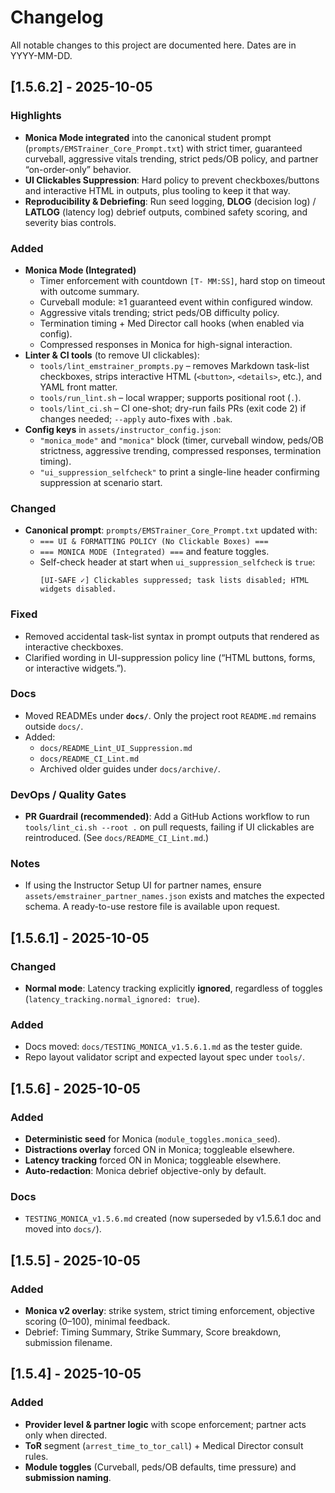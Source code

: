 
# Changelog

All notable changes to this project are documented here. Dates are in YYYY-MM-DD.
## [1.5.6.2] - 2025-10-05

### Highlights
- **Monica Mode integrated** into the canonical student prompt (`prompts/EMSTrainer_Core_Prompt.txt`) with strict timer, guaranteed curveball, aggressive vitals trending, strict peds/OB policy, and partner “on-order-only” behavior.
- **UI Clickables Suppression**: Hard policy to prevent checkboxes/buttons and interactive HTML in outputs, plus tooling to keep it that way.
- **Reproducibility & Debriefing**: Run seed logging, **DLOG** (decision log) / **LATLOG** (latency log) debrief outputs, combined safety scoring, and severity bias controls.

### Added
- **Monica Mode (Integrated)**
  - Timer enforcement with countdown `[T- MM:SS]`, hard stop on timeout with outcome summary.
  - Curveball module: ≥1 guaranteed event within configured window.
  - Aggressive vitals trending; strict peds/OB difficulty policy.
  - Termination timing + Med Director call hooks (when enabled via config).
  - Compressed responses in Monica for high-signal interaction.
- **Linter & CI tools** (to remove UI clickables):
  - `tools/lint_emstrainer_prompts.py` – removes Markdown task-list checkboxes, strips interactive HTML (`<button>`, `<details>`, etc.), and YAML front matter.
  - `tools/run_lint.sh` – local wrapper; supports positional root (`.`).
  - `tools/lint_ci.sh` – CI one-shot; dry-run fails PRs (exit code 2) if changes needed; `--apply` auto-fixes with `.bak`.
- **Config keys** in `assets/instructor_config.json`:
  - `"monica_mode"` and `"monica"` block (timer, curveball window, peds/OB strictness, aggressive trending, compressed responses, termination timing).
  - `"ui_suppression_selfcheck"` to print a single-line header confirming suppression at scenario start.

### Changed
- **Canonical prompt**: `prompts/EMSTrainer_Core_Prompt.txt` updated with:
  - `=== UI & FORMATTING POLICY (No Clickable Boxes) ===`
  - `=== MONICA MODE (Integrated) ===` and feature toggles.
  - Self-check header at start when `ui_suppression_selfcheck` is `true`:
    ```
    [UI-SAFE ✓] Clickables suppressed; task lists disabled; HTML widgets disabled.
    ```

### Fixed
- Removed accidental task-list syntax in prompt outputs that rendered as interactive checkboxes.
- Clarified wording in UI-suppression policy line (“HTML buttons, forms, or interactive widgets.”).

### Docs
- Moved READMEs under **`docs/`**. Only the project root `README.md` remains outside `docs/`.
- Added:
  - `docs/README_Lint_UI_Suppression.md`
  - `docs/README_CI_Lint.md`
  - Archived older guides under `docs/archive/`.

### DevOps / Quality Gates
- **PR Guardrail (recommended)**: Add a GitHub Actions workflow to run `tools/lint_ci.sh --root .` on pull requests, failing if UI clickables are reintroduced. (See `docs/README_CI_Lint.md`.)

### Notes
- If using the Instructor Setup UI for partner names, ensure `assets/emstrainer_partner_names.json` exists and matches the expected schema. A ready-to-use restore file is available upon request.

## [1.5.6.1] - 2025-10-05
### Changed
- **Normal mode**: Latency tracking explicitly **ignored**, regardless of toggles (`latency_tracking.normal_ignored: true`).
### Added
- Docs moved: `docs/TESTING_MONICA_v1.5.6.1.md` as the tester guide.
- Repo layout validator script and expected layout spec under `tools/`.

## [1.5.6] - 2025-10-05
### Added
- **Deterministic seed** for Monica (`module_toggles.monica_seed`).
- **Distractions overlay** forced ON in Monica; toggleable elsewhere.
- **Latency tracking** forced ON in Monica; toggleable elsewhere.
- **Auto-redaction**: Monica debrief objective-only by default.
### Docs
- `TESTING_MONICA_v1.5.6.md` created (now superseded by v1.5.6.1 doc and moved into `docs/`).

## [1.5.5] - 2025-10-05
### Added
- **Monica v2 overlay**: strike system, strict timing enforcement, objective scoring (0–100), minimal feedback.
- Debrief: Timing Summary, Strike Summary, Score breakdown, submission filename.

## [1.5.4] - 2025-10-05
### Added
- **Provider level & partner logic** with scope enforcement; partner acts only when directed.
- **ToR** segment (`arrest_time_to_tor_call`) + Medical Director consult rules.
- **Module toggles** (Curveball, peds/OB defaults, time pressure) and **submission naming**.

